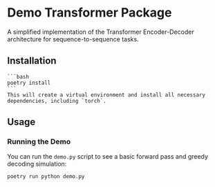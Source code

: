 # Demo Transformer Package

A simplified implementation of the Transformer Encoder-Decoder architecture for sequence-to-sequence tasks.

## Installation
    ```bash
    poetry install
    ```
    This will create a virtual environment and install all necessary dependencies, including `torch`.

## Usage

### Running the Demo

You can run the `demo.py` script to see a basic forward pass and greedy decoding simulation:

```bash
poetry run python demo.py
